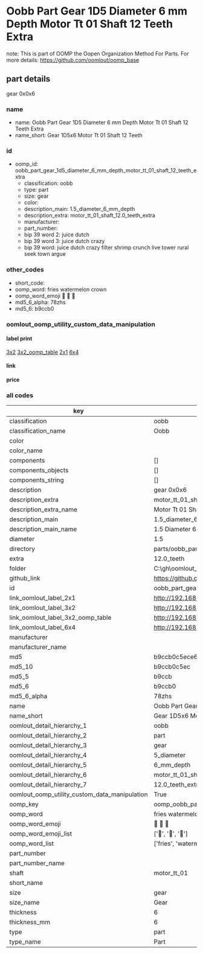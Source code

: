 # Oobb Part Gear 1D5 Diameter 6 mm Depth Motor Tt 01 Shaft 12 Teeth Extra  

note: This is part of OOMP the Oopen Organization Method For Parts. For more details: https://github.com/oomlout/oomp_base

##  part details
  



gear 0x0x6



### name
* name: Oobb Part Gear 1D5 Diameter 6 mm Depth Motor Tt 01 Shaft 12 Teeth Extra
* name_short: Gear 1D5x6 Motor Tt 01 Shaft 12 Teeth
### id
* oomp_id: oobb_part_gear_1d5_diameter_6_mm_depth_motor_tt_01_shaft_12_teeth_extra
  * classification: oobb
  * type: part
  * size: gear
  * color: 
  * description_main: 1.5_diameter_6_mm_depth
  * description_extra: motor_tt_01_shaft_12.0_teeth_extra
  * manufacturer: 
  * part_number: 
  * bip 39 word 2: juice dutch
  * bip 39 word 3: juice dutch crazy
  * bip 39 word: juice dutch crazy filter shrimp crunch live tower rural seek town argue

### other_codes
* short_code: 
* oomp_word: fries watermelon crown
* oomp_word_emoji :fries: :watermelon: :crown:
* md5_6_alpha: 78zhs
* md5_6: b9ccb0






### oomlout_oomp_utility_custom_data_manipulation
#### label print
[3x2](http://192.168.1.245:1112/?label=oomp%2078zhs)
[3x2_oomp_table](http://192.168.1.108:1112/?label=oomp%2078zhs)
[2x1](http://192.168.1.242:1112/?label=oomp%2078zhs)
[6x4](http://192.168.1.55:1112/?label=oomp%2078zhs)    

#### link

                              

#### price







### all codes 
| key | value |  
| --- | --- |  
| classification | oobb |  
| classification_name | Oobb |  
| color |  |  
| color_name |  |  
| components | [] |  
| components_objects | [] |  
| components_string | [] |  
| description | gear 0x0x6 |  
| description_extra | motor_tt_01_shaft_12.0_teeth_extra |  
| description_extra_name | Motor Tt 01 Shaft 12.0 Teeth Extra |  
| description_main | 1.5_diameter_6_mm_depth |  
| description_main_name | 1.5 Diameter 6 mm Depth |  
| diameter | 1.5 |  
| directory | parts/oobb_part_gear_1d5_diameter_6_mm_depth_motor_tt_01_shaft_12_teeth_extra |  
| extra | 12.0_teeth |  
| folder | C:\gh\oomlout_oobb_version_4_generated_parts\things\oobb_part_gear_1d5_diameter_6_mm_depth_motor_tt_01_shaft_12_teeth_extra |  
| github_link | https://github.com/oomlout/oomlout_oomp_part_src/tree/main/parts/oobb_part_gear_1d5_diameter_6_mm_depth_motor_tt_01_shaft_12_teeth_extra |  
| id | oobb_part_gear_1d5_diameter_6_mm_depth_motor_tt_01_shaft_12_teeth_extra |  
| link_oomlout_label_2x1 | http://192.168.1.242:1112/?label=oomp%2078zhs |  
| link_oomlout_label_3x2 | http://192.168.1.245:1112/?label=oomp%2078zhs |  
| link_oomlout_label_3x2_oomp_table | http://192.168.1.108:1112/?label=oomp%2078zhs |  
| link_oomlout_label_6x4 | http://192.168.1.55:1112/?label=oomp%2078zhs |  
| manufacturer |  |  
| manufacturer_name |  |  
| md5 | b9ccb0c5ece63054d3e3956665911bc6 |  
| md5_10 | b9ccb0c5ec |  
| md5_5 | b9ccb |  
| md5_6 | b9ccb0 |  
| md5_6_alpha | 78zhs |  
| name | Oobb Part Gear 1D5 Diameter 6 mm Depth Motor Tt 01 Shaft 12 Teeth Extra |  
| name_short | Gear 1D5x6 Motor Tt 01 Shaft 12 Teeth |  
| oomlout_detail_hierarchy_1 | oobb |  
| oomlout_detail_hierarchy_2 | part |  
| oomlout_detail_hierarchy_3 | gear |  
| oomlout_detail_hierarchy_4 | 5_diameter |  
| oomlout_detail_hierarchy_5 | 6_mm_depth |  
| oomlout_detail_hierarchy_6 | motor_tt_01_shaft |  
| oomlout_detail_hierarchy_7 | 12.0_teeth_extra |  
| oomlout_oomp_utility_custom_data_manipulation | True |  
| oomp_key | oomp_oobb_part_gear_1d5_diameter_6_mm_depth_motor_tt_01_shaft_12_teeth_extra |  
| oomp_word | fries watermelon crown |  
| oomp_word_emoji | :fries: :watermelon: :crown: |  
| oomp_word_emoji_list | [':fries:', ':watermelon:', ':crown:'] |  
| oomp_word_list | ['fries', 'watermelon', 'crown'] |  
| part_number |  |  
| part_number_name |  |  
| shaft | motor_tt_01 |  
| short_name |  |  
| size | gear |  
| size_name | Gear |  
| thickness | 6 |  
| thickness_mm | 6 |  
| type | part |  
| type_name | Part |  
